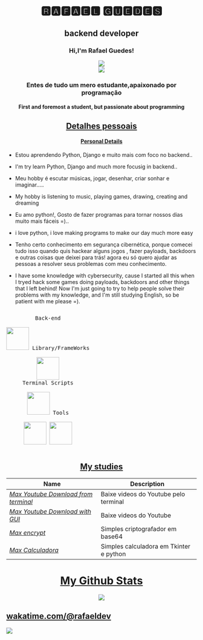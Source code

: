 <h1 align="center">🆁🅰🅵🅰🅴🅻 🅶🆄🅴🅳🅴🆂</h1>
<h2 align="center">backend developer</h2>
<h3 align="center">Hi,I'm Rafael Guedes!</h3>
<p align="center">
<a href="https://guedes2142.github.io/" target="_blank">

   <img src="https://img.shields.io/badge/-PORTFOLIO-black?logo=dialogflow&style=for-the-badge">
</a>
   

</a>

<br>
<img src="https://gpvc.arturio.dev/guedes2142">
</p>

<h3 align="center">Entes de tudo um mero estudante,apaixonado por programação</h3>
<h4 align="center">First and foremost a student, but passionate about programming</h4>
<h2 align="center"><u>Detalhes pessoais</u></h2>
<h4 align="center"><u>Personal Details</u></h4>
<p align="center">
   
 - Estou aprendendo Python, Django e muito mais com foco no backend..
 - I'm  try learn  Python, Django and much more focusig in backend..
 - Meu hobby é escutar músicas, jogar, desenhar, criar sonhar e imaginar....*.*
 - My hobby is listening to music, playing games, drawing, creating and dreaming
 - Eu amo python!, Gosto de fazer programas para tornar nossos dias muito mais fáceis =)..
 - i love python, i love making programs to make our day much more easy
 - Tenho certo conhecimento em segurança cibernética, porque comecei tudo isso quando quis hackear alguns jogos , fazer payloads, backdoors e outras coisas que deixei     para trás!
    agora eu só quero ajudar as pessoas a resolver seus problemas com meu conhecimento.
   
 - I have some knowledge with cybersecurity, cause I started all this when I tryed hack some games doing payloads, backdoors and other things that I left behind! Now      I'm just going to try to help people solve their problems with my knowledge, and I'm still studying English, so be patient with me please =).
</p>

<p style="display: inline-block;" align="center">

  <kbd>
    <kbd>Back-end</kbd>
    <br>
    <br>
    <img width="60px" src="https://cdn.jsdelivr.net/gh/devicons/devicon/icons/python/python-original.svg" />

  </kbd>
  <kbd>
    <kbd>Library/FrameWorks</kbd>
    <br>
    <br>
    <img width="60px" src="https://cdn.jsdelivr.net/gh/devicons/devicon/icons/django/django-plain-wordmark.svg" />
  </kbd>
  <br>
  <kbd>
    <kbd>Terminal Scripts</kbd>
    <br>
    <br>
    <img width="60px" src="https://cdn.jsdelivr.net/gh/devicons/devicon/icons/python/python-plain.svg" />
  </kbd>
  <kbd>
    <kbd>Tools</kbd>
    <br>
    <br>
     <img width="60px" src="https://cdn.jsdelivr.net/gh/devicons/devicon/icons/pycharm/pycharm-plain-wordmark.svg" />
    <img width="60px" src="https://cdn.jsdelivr.net/gh/devicons/devicon/icons/vscode/vscode-original.svg" />
  </kbd>
</p>

<h2 align="center"><u>My studies</u></h2>

| Name                  | Description                                            |
| ----------------------|------------------------------------------------------- |
| _[Max Youtube Download from terminal](https://github.com/guedes2142/Max-Youtube-downloader)_   |Baixe videos do Youtube pelo terminal|
| _[Max Youtube Download with GUI](https://github.com/guedes2142/Max-YouTube-Download/blob/main/main.py)_   |Baixe videos do Youtube|
| _[Max encrypt](https://github.com/guedes2142/Max-encryp/tree/main)_   |Simples criptografador em base64|
| _[Max Calculadora](https://github.com/guedes2142/Max-Calculadora)_   |Simples calculadora em Tkinter e python|



<h1 align="center"><u>My Github Stats</u></h1>
<p align="center">
   <a href="https://github-readme-stats.vercel.app/api/top-langs/?username=guedes2142&layout=compact)](https://github.com/guedes2142/github-readme-stats">
   <img align="center" src="https://github-readme-stats.vercel.app/api/top-langs/?username=guedes2142&layout=compact)](https://github.com/guedes2142/github-readme-stats" />
      <p aling="center">
<h2><a href="https://wakatime.com/@rafaeldev"</a>wakatime.com/@rafaeldev</h2>
</p>

<a href="mailto:rafaguedes.dev@gmail.com" target="_blank"><img src="https://img.shields.io/badge/Email-rafaguedes.dev@gmail.com-teal?style=for-the-badge&logo=gmail"></a>

